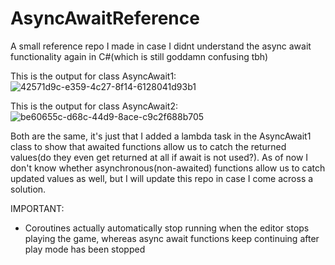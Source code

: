 # AsyncAwaitReference
A small reference repo I made in case I didnt understand the async await functionality again in C#(which is still goddamn confusing tbh)

This is the output for class AsyncAwait1:
![42571d9c-e359-4c27-8f14-6128041d93b1](https://github.com/gaurdian2701/AsyncAwaitReference/assets/55644010/495ef44b-8942-4898-9eb2-3b77ddbb5cab)

This is the output for class AsyncAwait2:
![be60655c-d68c-44d9-8ace-c9c2f688b705](https://github.com/gaurdian2701/AsyncAwaitReference/assets/55644010/b769f923-b058-4bb0-8fb1-e1120fb38172)

Both are the same, it's just that I added a lambda task in the AsyncAwait1 class to show that awaited functions allow us to catch the returned values(do they even get returned at all if await is not used?).
As of now I don't know whether asynchronous(non-awaited) functions allow us to catch updated values as well, but I will update this repo in case I come across a solution.

IMPORTANT: 
- Coroutines actually automatically stop running when the editor stops playing the game, whereas async await functions keep continuing after play mode has been stopped
